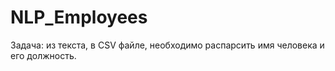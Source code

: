 # NLP_Employees
Задача: из текста, в CSV файле, необходимо распарсить имя человека и его должность.
